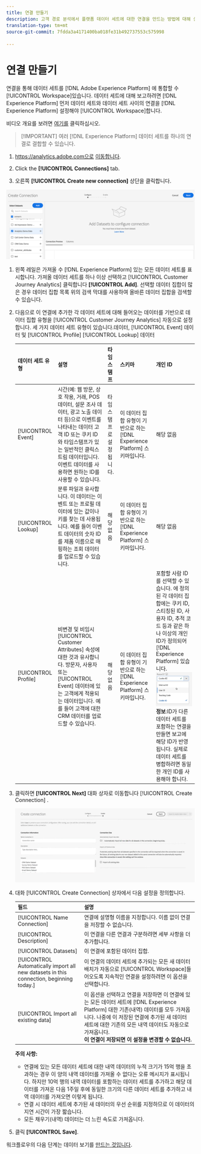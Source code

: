 ```yaml
---
title: 연결 만들기
description: 고객 경로 분석에서 플랫폼 데이터 세트에 대한 연결을 만드는 방법에 대해 설명합니다.
translation-type: tm+mt
source-git-commit: 7fdda3a4171400ba018fe31b492737553c575998

---
```



# 연결 만들기

연결을 통해 데이터 세트를 [!DNL Adobe Experience Platform] 에 통합할 수 [!UICONTROL Workspace]있습니다. 데이터 세트에 대해 보고하려면 [!DNL Experience Platform] 먼저 데이터 세트와 데이터 세트 사이의 연결을 [!DNL Experience Platform] 설정해야 [!UICONTROL Workspace]합니다.

비디오 개요를 보려면 [여기를](https://docs.adobe.com/content/help/en/platform-learn/tutorials/cja/connecting-customer-journey-analytics-to-data-sources-in-platform.html) 클릭하십시오.

>[!IMPORTANT] 여러 [!DNL Experience Platform] 데이터 세트를 하나의 연결로 결합할 수 있습니다.

1. https://analytics.adobe.com으로 [이동합니다](https://analytics.adobe.com).

1. Click the **[!UICONTROL Connections]** tab.

1. 오른쪽 **[!UICONTROL Create new connection]** 상단을 클릭합니다.

![연결 생성](assets/create-connection.png)

1. 왼쪽 레일은 가져올 수 [!DNL Experience Platform] 있는 모든 데이터 세트를 표시합니다. 가져올 데이터 세트를 하나 이상 선택하고 [!UICONTROL Customer Journey Analytics] 클릭합니다 **[!UICONTROL Add]**. 선택할 데이터 집합이 많은 경우 데이터 집합 목록 위의 검색 막대를 사용하여 올바른 데이터 집합을 검색할 수 있습니다.

1. 다음으로 이 연결에 추가한 각 데이터 세트에 대해 들어오는 데이터를 기반으로 데이터 집합 유형을 [!UICONTROL Customer Journey Analytics] 자동으로 설정합니다. 세 가지 데이터 세트 유형이 있습니다.데이터, [!UICONTROL Event] 데이터 및 [!UICONTROL Profile] [!UICONTROL Lookup] 데이터

   | 데이터 세트 유형 | 설명 | 타임스탬프 | 스키마 | 개인 ID |
   |---|---|---|---|---|
   | [!UICONTROL Event] | 시간(예: 웹 방문, 상호 작용, 거래, POS 데이터, 설문 조사 데이터, 광고 노출 데이터 등)으로 이벤트를 나타내는 데이터 고객 ID 또는 쿠키 ID와 타임스탬프가 있는 일반적인 클릭스트림 데이터입니다. 이벤트 데이터를 사용하면 원하는 ID를 사용할 수 있습니다. | 타임스탬프로 설정됩니다. | 이 데이터 집합 유형이 기반으로 하는 [!DNL Experience Platform] 스키마입니다. | 해당 없음 |
   | [!UICONTROL Lookup] | 분류 파일과 유사합니다. 이 데이터는 이벤트 또는 프로필 데이터에 있는 값이나 키를 찾는 데 사용됩니다. 예를 들어 이벤트 데이터의 숫자 ID를 제품 이름으로 매핑하는 조회 데이터를 업로드할 수 있습니다. | 해당 없음 | 이 데이터 집합 유형이 기반으로 하는 [!DNL Experience Platform] 스키마입니다. | 해당 없음 |
   | [!UICONTROL Profile] | 비변경 및 비임시 [!UICONTROL Customer Attributes] 속성에 대한 것과 유사합니다. 방문자, 사용자 또는 [!UICONTROL Event] 데이터에 있는 고객에게 적용되는 데이터입니다. 예를 들어 고객에 대한 CRM 데이터를 업로드할 수 있습니다. | 해당 없음 | 이 데이터 집합 유형이 기반으로 하는 [!DNL Experience Platform] 스키마입니다. | 포함할 사람 ID를 선택할 수 있습니다. 에 정의된 각 데이터 집합에는 쿠키 ID, 스티칭된 ID, 사용자 ID, 추적 코드 등과 같은 하나 이상의 개인 ID가 정의되어 [!DNL Experience Platform] 있습니다.<br>![개인](assets/person-id.png)**정보&#x200B;**:ID가 다른 데이터 세트를 포함하는 연결을 만들면 보고에 해당 ID가 반영됩니다. 실제로 데이터 세트를 병합하려면 동일한 개인 ID를 사용해야 합니다. |

1. 클릭하면 **[!UICONTROL Next]** 대화 상자로 이동합니다 [!UICONTROL Create Connection] .

   ![연결 생성](assets/create-connection2.png)

1. 대화 [!UICONTROL Create Connection] 상자에서 다음 설정을 정의합니다.

   | 필드 | 설명 |
   |---|---|
   | [!UICONTROL Name Connection] | 연결에 설명형 이름을 지정합니다. 이름 없이 연결을 저장할 수 없습니다. |
   | [!UICONTROL Description] | 이 연결을 다른 연결과 구분하려면 세부 사항을 더 추가합니다. |
   | [!UICONTROL Datasets] | 이 연결에 포함된 데이터 집합. |
   | [!UICONTROL Automatically import all new datasets in this connection, beginning today.] | 이 연결의 데이터 세트에 추가되는 모든 새 데이터 배치가 자동으로 [!UICONTROL Workspace]들어오도록 지속적인 연결을 설정하려면 이 옵션을 선택합니다. |
   | [!UICONTROL Import all existing data] | 이 옵션을 선택하고 연결을 저장하면 이 연결에 있는 모든 데이터 세트에 [!DNL Experience Platform] 대한 기존(내역) 데이터를 모두 가져옵니다. 나중에 이 저장된 연결에 추가된 새 데이터 세트에 대한 기존의 모든 내역 데이터도 자동으로 가져옵니다. <br>**이 연결이 저장되면 이 설정을 변경할 수 없습니다.** |

   **주의 사항:**

   * 연결에 있는 모든 데이터 세트에 대한 내역 데이터의 누적 크기가 15억 행을 초과하는 경우 이 양의 내역 데이터를 가져올 수 없다는 오류 메시지가 표시됩니다. 하지만 10억 행의 내역 데이터를 포함하는 데이터 세트를 추가하고 해당 데이터를 가져온 다음 1주일 후에 동일한 크기의 다른 데이터 세트를 추가하고 내역 데이터를 가져오면 이렇게 됩니다.
   * 연결 시 데이터 세트에 추가된 새 데이터의 우선 순위를 지정하므로 이 데이터의 지연 시간이 가장 짧습니다.
   * 모든 채우기(내역) 데이터는 더 느린 속도로 가져옵니다.

1. 클릭 **[!UICONTROL Save]**.

워크플로우의 다음 단계는 데이터 보기를 [만드는 것입니다](/help/data-views/create-dataview.md).
